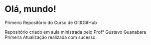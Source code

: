 # Olá, mundo!
 Primeiro Repositório do Curso de Git&GitHub

 Repositório criado em aula ministrada pelo Prof° Gustavo Guanabara
 Primeira Atualização realizada com sucesso.
